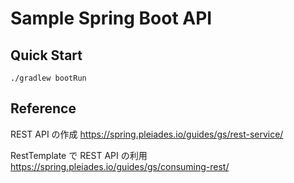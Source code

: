 # Sample Spring Boot API

## Quick Start

```
./gradlew bootRun
```

## Reference

REST API の作成
https://spring.pleiades.io/guides/gs/rest-service/

RestTemplate で REST API の利用
https://spring.pleiades.io/guides/gs/consuming-rest/